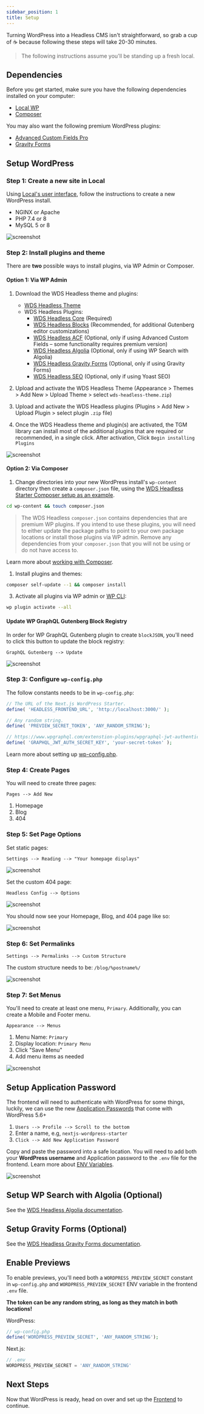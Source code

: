 ```yaml
---
sidebar_position: 1
title: Setup
---
```


Turning WordPress into a Headless CMS isn't straightforward, so grab a cup of ☕️ because following these steps will take 20-30 minutes.

> The following instructions assume you'll be standing up a fresh local.

## Dependencies

Before you get started, make sure you have the following dependencies installed on your computer:

- [Local WP](https://localwp.com/)
- [Composer](https://getcomposer.org/)

You may also want the following premium WordPress plugins:

- [Advanced Custom Fields Pro](https://www.advancedcustomfields.com/pro/)
- [Gravity Forms](https://www.gravityforms.com/)

## Setup WordPress

### Step 1: Create a new site in Local

Using [Local's user interface](https://localwp.com/), follow the instructions to create a new WordPress install.

- NGINX or Apache
- PHP 7.4 or 8
- MySQL 5 or 8

![screenshot](/img/screenshot-local-by-flywheel.png)

### Step 2: Install plugins and theme

There are **two** possible ways to install plugins, via WP Admin or Composer.

#### Option 1: Via WP Admin

1. Download the WDS Headless theme and plugins:

   - [WDS Headless Theme](https://nextjs.wpengine.com/downloads/wds-headless-theme.zip)
   - WDS Headless Plugins:
     - [WDS Headless Core](https://nextjs.wpengine.com/downloads/wds-headless-core.zip) (Required)
     - [WDS Headless Blocks](https://nextjs.wpengine.com/downloads/wds-headless-blocks.zip) (Recommended, for additional Gutenberg editor customizations)
     - [WDS Headless ACF](https://nextjs.wpengine.com/downloads/wds-headless-acf.zip) (Optional, only if using Advanced Custom Fields – some functionality requires premium version)
     - [WDS Headless Algolia](https://nextjs.wpengine.com/downloads/wds-headless-algolia.zip) (Optional, only if using WP Search with Algolia)
     - [WDS Headless Gravity Forms](https://nextjs.wpengine.com/downloads/wds-headless-gravityforms.zip) (Optional, only if using Gravity Forms)
     - [WDS Headless SEO](https://nextjs.wpengine.com/downloads/wds-headless-seo.zip) (Optional, only if using Yoast SEO)

2. Upload and activate the WDS Headless Theme (Appearance > Themes > Add New > Upload Theme > select `wds-headless-theme.zip`)

3. Upload and activate the WDS Headless plugins (Plugins > Add New > Upload Plugin > select plugin `.zip` file)

4. Once the WDS Headless theme and plugin(s) are activated, the TGM library can install most of the additional plugins that are required or recommended, in a single click. After activation, Click `Begin installing Plugins`

![screenshot](/img/screenshot-tgm-theme.png)

#### Option 2: Via Composer

1. Change directories into your new WordPress install's `wp-content` directory then create a `composer.json` file, using the [WDS Headless Starter Composer setup as an example](https://github.com/WebDevStudios/nextjs-wordpress-starter/blob/243686e8bb1957a57a8d7bdb341c8ca452786754/composer.json).

```bash
cd wp-content && touch composer.json
```

> The WDS Headless `composer.json` contains dependencies that are premium WP plugins. If you intend to use these plugins, you will need to either update the package paths to point to your own package locations or install those plugins via WP admin. Remove any dependencies from your `composer.json` that you will not be using or do not have access to.

Learn more about [working with Composer](/docs/learn/manage-plugins-with-composer).

1. Install plugins and themes:

```bash
composer self-update --1 && composer install
```

3. Activate all plugins via WP admin or [WP CLI](https://wp-cli.org/):

```bash
wp plugin activate --all
```

#### Update WP GraphQL Gutenberg Block Registry

In order for WP GraphQL Gutenberg plugin to create `blockJSON`, you'll need to click this button to update the block registry:

`GraphQL Gutenberg --> Update`

![screenshot](/img/screenshot-activate-graphql-gutenberg.png)

### Step 3: Configure `wp-config.php`

The follow constants needs to be in `wp-config.php`:

```php
// The URL of the Next.js WordPress Starter.
define( 'HEADLESS_FRONTEND_URL', 'http://localhost:3000/' );
```

```php
// Any random string.
define( 'PREVIEW_SECRET_TOKEN', 'ANY_RANDOM_STRING');
```

```php
// https://www.wpgraphql.com/extenstion-plugins/wpgraphql-jwt-authentication/
define( 'GRAPHQL_JWT_AUTH_SECRET_KEY', 'your-secret-token' );
```

Learn more about setting up [wp-config.php](/docs/backend/wp-config).

### Step 4: Create Pages

You will need to create three pages:

`Pages --> Add New`

1. Homepage
2. Blog
3. 404

### Step 5: Set Page Options

Set static pages:

`Settings --> Reading --> "Your homepage displays"`

![screenshot](/img/screenshot-set-page-options.png)

Set the custom 404 page:

`Headless Config --> Options`

![screenshot](/img/screenshot-set-404-page.png)

You should now see your Homepage, Blog, and 404 page like so:

![screenshot](/img/screenshot-set-404-page-2.png)

### Step 6: Set Permalinks

`Settings --> Permalinks --> Custom Structure`

The custom structure needs to be: `/blog/%postname%/`

![screenshot](/img/screenshot-set-permalinks.png)

### Step 7: Set Menus

You'll need to create at least one menu, `Primary`. Additionally, you can create a Mobile and Footer menu.

`Appearance --> Menus`

1. Menu Name: `Primary`
2. Display location: `Primary Menu`
3. Click "Save Menu"
4. Add menu items as needed

![screenshot](/img/screenshot-set-menus.png)

## Setup Application Password

The frontend will need to authenticate with WordPress for some things, luckily, we can use the new [Application Passwords](https://make.wordpress.org/core/2020/11/05/application-passwords-integration-guide/) that come with WordPress 5.6+

1. `Users --> Profile --> Scroll to the bottom`
2. Enter a name, e.g, `nextjs-wordpress-starter`
3. `Click --> Add New Application Password`

Copy and paste the password into a safe location. You will need to add both your **WordPress username** and Application password to the `.env` file for the frontend. Learn more about [ENV Variables](/docs/frontend/env-variables).

![screenshot](/img/screenshot-set-application-password.png)

## Setup WP Search with Algolia (Optional)

See the [WDS Headless Algolia documentation](https://webdevstudios.github.io/nextjs-wordpress-starter/docs/backend/algolia).

## Setup Gravity Forms (Optional)

See the [WDS Headless Gravity Forms documentation](https://webdevstudios.github.io/nextjs-wordpress-starter/docs/backend/gravity-forms).

## Enable Previews

To enable previews, you'll need both a `WORDPRESS_PREVIEW_SECRET` constant in `wp-config.php` and `WORDPRESS_PREVIEW_SECRET` ENV variable in the frontend `.env` file.

**The token can be any random string, as long as they match in both locations!**

WordPress:

```php
// wp-config.php
define('WORDPRESS_PREVIEW_SECRET', 'ANY_RANDOM_STRING');
```

Next.js:

```js
// .env
WORDPRESS_PREVIEW_SECRET = 'ANY_RANDOM_STRING'
```

## Next Steps

Now that WordPress is ready, head on over and set up the [Frontend](/docs/frontend/index) to continue.
